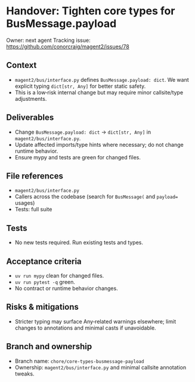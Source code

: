 # Handover: Tighten core types for BusMessage.payload

Owner: next agent
Tracking issue: <https://github.com/conorcraig/magent2/issues/78>

## Context

- `magent2/bus/interface.py` defines `BusMessage.payload: dict`. We want explicit typing `dict[str, Any]` for better static safety.
- This is a low‑risk internal change but may require minor callsite/type adjustments.

## Deliverables

- Change `BusMessage.payload: dict` → `dict[str, Any]` in `magent2/bus/interface.py`.
- Update affected imports/type hints where necessary; do not change runtime behavior.
- Ensure mypy and tests are green for changed files.

## File references

- `magent2/bus/interface.py`
- Callers across the codebase (search for `BusMessage(` and `payload=` usages)
- Tests: full suite

## Tests

- No new tests required. Run existing tests and types.

## Acceptance criteria

- `uv run mypy` clean for changed files.
- `uv run pytest -q` green.
- No contract or runtime behavior changes.

## Risks & mitigations

- Stricter typing may surface Any‑related warnings elsewhere; limit changes to annotations and minimal casts if unavoidable.

## Branch and ownership

- Branch name: `chore/core-types-busmessage-payload`
- Ownership: `magent2/bus/interface.py` and minimal callsite annotation tweaks.
